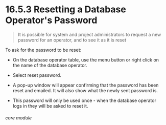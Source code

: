 #  16.5.3 Resetting a Database Operator's Password

> It is possible for system and project administrators to request a new password for an operator, and to see it as it is reset

To ask for the password to be reset:

- On the database operator table, use the menu button or right click on the name of the database operator.
- Select reset password.

- A pop-up window will appear confirming that the password has been reset and emailed. It will also show what the newly sent password is.
- This password will only be used once - when the database operator logs in they will be asked to reset it.


###### core module
